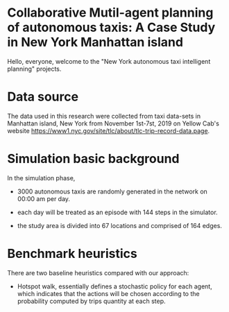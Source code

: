 # Collaborative Mutil-agent planning of autonomous taxis: A Case Study in New York Manhattan island


 Hello, everyone, welcome to the "New York autonomous taxi intelligent planning" projects.
 
 Data source
 ==
 
 
 The data used in this research were collected from taxi data-sets in Manhattan island, New York from November 1st-7st, 2019 on Yellow Cab's website https://www1.nyc.gov/site/tlc/about/tlc-trip-record-data.page.
 
 Simulation basic background
 ==
 

In the simulation phase, 

* 3000 autonomous taxis are randomly generated in the network on 00:00 am per day.

* each day will be treated as an episode with 144 steps in the simulator.

* the study area is divided into 67 locations and comprised of 164 edges.

Benchmark heuristics
==

There are two baseline heuristics compared with our approach:

* Hotspot walk, essentially defines a stochastic policy for each agent, which indicates that the actions will be chosen according to the probability  computed by trips quantity at each step.
 
 
